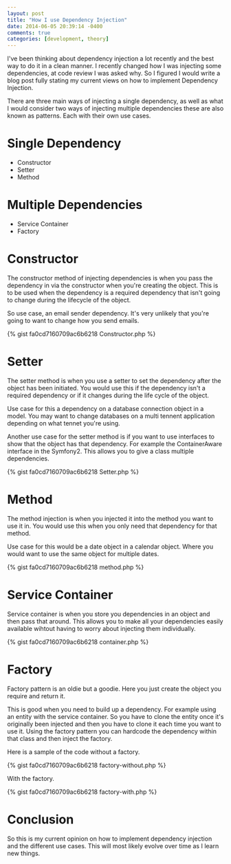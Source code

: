 ```yaml
---
layout: post
title: "How I use Dependency Injection"
date: 2014-06-05 20:39:14 -0400
comments: true
categories: [development, theory]
---
```

I've been thinking about dependency injection a lot recently and the best way to do it in a clean manner. I recently changed how I was injecting some dependencies, at code review I was asked why. So I figured I would write a blog post fully stating my current views on how to implement Dependency Injection.

<!-- more -->
There are three main ways of injecting a single dependency, as well as what I would consider two ways of injecting multiple dependencies these are also known as patterns. Each with their own use cases.

# Single Dependency

* Constructor
* Setter
* Method

# Multiple Dependencies

* Service Container
* Factory

# Constructor

The constructor method of injecting dependencies is when you pass the dependency in via the constructor when you're creating the object. This is to be used when the dependency is a required dependency that isn't going to change during the lifecycle of the object.

So use case, an email sender dependency. It's very unlikely that you're going to want to change how you send emails.


{% gist fa0cd7160709ac6b6218 Constructor.php %}

# Setter

The setter method is when you use a setter to set the dependency after the object has been initiated. You would use this if the dependency isn't a required dependency or if it changes during the life cycle of the object.

Use case for this a dependency on a database connection object in a model. You may want to change databases on a multi tennent application depending on what tennet you're using.

Another use case for the setter method is if you want to use interfaces to show that the object has that dependency. For example the ContainerAware interface in the Symfony2. This allows you to give a class multiple dependencies.

{% gist fa0cd7160709ac6b6218 Setter.php %}

# Method

The method injection is when you injected it into the method you want to use it in. You would use this when you only need that dependency for that method.

Use case for this would be a date object in a calendar object. Where you would want to use the same object for multiple dates.

{% gist fa0cd7160709ac6b6218 method.php %}

# Service Container

Service container is when you store you dependencies in an object and then pass that around. This allows you to make all your dependencies easily available wihtout having to worry about injecting them individually.

{% gist fa0cd7160709ac6b6218 container.php %}

# Factory

Factory pattern is an oldie but a goodie. Here you just create the object you require and return it.

This is good when you need to build up a dependency. For example using an entity with the service container. So you have to clone the entity once it's originally been injected and then you have to clone it each time you want to use it. Using the factory pattern you can hardcode the dependency within that class and then inject the factory.

Here is a sample of the code without a factory.

{% gist fa0cd7160709ac6b6218 factory-without.php %}

With the factory.


{% gist fa0cd7160709ac6b6218 factory-with.php %}

# Conclusion

So this is my current opinion on how to implement dependency injection and the different use cases. This will most likely evolve over time as I learn new things.
